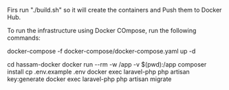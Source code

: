Firs run "./build.sh" so it will create the containers and Push them to Docker Hub.

To run the infrastructure using Docker COmpose, run the following commands:

docker-compose -f docker-compose/docker-compose.yaml up -d

cd hassam-docker
docker run --rm -w /app -v $(pwd):/app composer install
cp .env.example .env
docker exec laravel-php php artisan key:generate
docker exec laravel-php php artisan migrate
